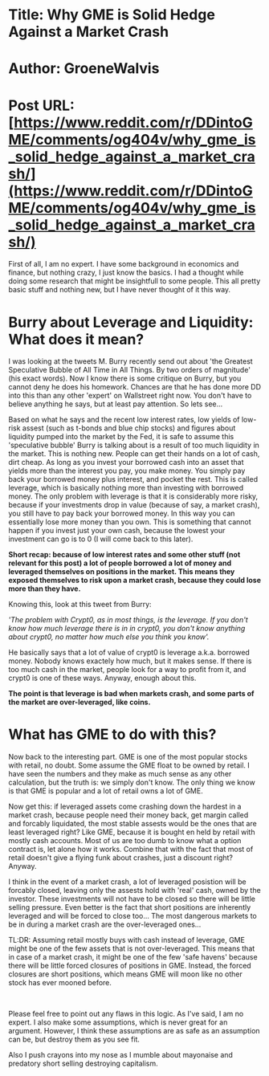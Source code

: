 # Title: Why GME is Solid Hedge Against a Market Crash
# Author: GroeneWalvis
# Post URL: [https://www.reddit.com/r/DDintoGME/comments/og404v/why_gme_is_solid_hedge_against_a_market_crash/](https://www.reddit.com/r/DDintoGME/comments/og404v/why_gme_is_solid_hedge_against_a_market_crash/)


First of all, I am no expert. I have some background in economics and finance, but nothing crazy, I just know the basics. I had a thought while doing some research that might be insightfull to some people. This all pretty basic stuff and nothing new, but I have never thought of it this way.

# Burry about Leverage and Liquidity: What does it mean?

I was looking at the tweets M. Burry recently send out about 'the Greatest Speculative Bubble of All Time in All Things. By two orders of magnitude' (his exact words). Now I know there is some critique on Burry, but you cannot deny he does his homework. Chances are that he has done more DD into this than any other 'expert' on Wallstreet right now. You don't have to believe anything he says, but at least pay attention. So lets see...

Based on what he says and the recent low interest rates, low yields of low-risk assest (such as t-bonds and blue chip stocks) and figures about liquidity pumped into the market by the Fed, it is safe to assume this 'speculative bubble' Burry is talking about is a result of too much liquidity in the market. This is nothing new. People can get their hands on a lot of cash, dirt cheap. As long as you invest your borrowed cash into an asset that yields more than the interest you pay, you make money. You simply pay back your borrowed money plus interest, and pocket the rest. This is called leverage, which is basically nothing more than investing with borrowed money. The only problem with leverage is that it is considerably more risky, because if your investments drop in value (because of say, a market crash), you still have to pay back your borrowed money. In this way you can essentially lose more money than you own. This is something that cannot happen if you invest just your own cash, because the lowest your investment can go is to 0 (I will come back to this later). 

**Short recap: because of low interest rates and some other stuff (not relevant for this post) a lot of people borrowed a lot of money and leveraged themselves on positions in the market. This means they exposed themselves to risk upon a market crash, because they could lose more than they have.** 

Knowing this, look at this tweet from Burry:

*'The problem with Crypt0, as in most things, is the leverage. If you don't know how much leverage there is in in crypt0, you don't know anything about crypt0, no matter how much else you think you know'.*

He basically says that a lot of value of crypt0 is leverage a.k.a. borrowed money. Nobody knows exactely how much, but it makes sense. If there is too much cash in the market, people look for a way to profit from it, and crypt0 is one of these ways. Anyway, enough about this. 

**The point is that leverage is bad when markets crash, and some parts of the market are over-leveraged, like coins.**

# What has GME to do with this?

Now back to the interesting part. GME is one of the most popular stocks with retail, no doubt. Some assume the GME float to be owned by retail. I have seen the numbers and they make as much sense as any other calculation, but the truth is: we simply don't know. The only thing we know is that GME is popular and a lot of retail owns a lot of GME. 

Now get this: if leveraged assets come crashing down the hardest in a market crash, because people need their money back, get margin called and forcably liquidated, the most stable assests would be the ones that are least leveraged right? Like GME, because it is bought en held by retail with mostly cash accounts. Most of us are too dumb to know what a option contract is, let alone how it works. Combine that with the fact that most of retail doesn't give a flying funk about crashes, just a discount right? Anyway.

I think in the event of a market crash, a lot of leveraged posistion will be forcably closed, leaving only the assests hold with 'real' cash, owned by the investor. These investments will not have to be closed so there will be little selling pressure. Even better is the fact that short positions are inherently leveraged and will be forced to close too... The most dangerous markets to be in during a market crash are the over-leveraged ones...

TL:DR: Assuming retail mostly buys with cash instead of leverage, GME might be one of the few assets that is not over-leveraged. This means that in case of a market crash, it might be one of the few 'safe havens' because there will be little forced closures of positions in GME. Instead, the forced closures are short positions, which means GME will moon like no other stock has ever mooned before.

&#x200B;

Please feel free to point out any flaws in this logic. As I've said, I am no expert. I also make some assumptions, which is never great for an argument. However, I think these assumptions are as safe as an assumption can be, but destroy them as you see fit. 

Also I push crayons into my nose as I mumble about mayonaise and predatory short selling destroying capitalism.